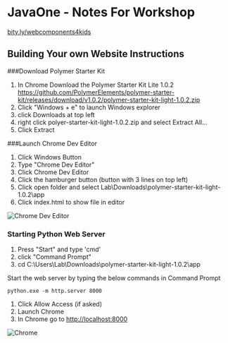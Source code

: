 # JavaOne - Notes For Workshop

[bity.ly/webcomponents4kids](http://bity.ly/webcomponents4kids)



## Building Your own Website Instructions

###Download Polymer Starter Kit
1. In Chrome Download the Polymer Starter Kit Lite 1.0.2
https://github.com/PolymerElements/polymer-starter-kit/releases/download/v1.0.2/polymer-starter-kit-light-1.0.2.zip
1. Click "Windows + e" to launch Windows explorer
1. click Downloads at top left
1. right click polyer-starter-kit-light-1.0.2.zip  and select Extract All...
1. Click Extract



###Launch Chrome Dev Editor
1. Click Windows Button
1. Type "Chrome Dev Editor"
1. Click Chrome Dev Editor 
1. Click the hamburger button (button with 3 lines on top left)
1. Click open folder and select 
 Lab\Downloads\polymer-starter-kit-light-1.0.2\app
1. Click index.html to show file in editor

![Chrome Dev Editor](https://raw.githubusercontent.com/dart-lang/chromedeveditor/master/ide/web/images/icon_128.png)

<!-- 1. open folder C:\polymer-starter-kit-light-1.0.2\app -->

### Starting Python Web Server

1. Press "Start" and type 'cmd'
1. click "Command Prompt"
1. cd C:\Users\Lab\Downloads\polymer-starter-kit-light-1.0.2\app



Start the web server by typing the below commands in Command Prompt

```
python.exe -m http.server 8000
```

1. Click Allow Access (if asked)
1. Launch Chrome
1. In Chrome go to [http://localhost:8000](http://localhost:8000)

![Chrome](http://x-rayonwheels.com/21/google-chrome-logo-vector-11.jpg)


